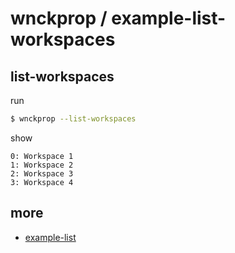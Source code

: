 
# wnckprop / example-list-workspaces


## list-workspaces

run

``` sh
$ wnckprop --list-workspaces
```

show

```
0: Workspace 1
1: Workspace 2
2: Workspace 3
3: Workspace 4
```


## more

* [example-list](example-list.md)
